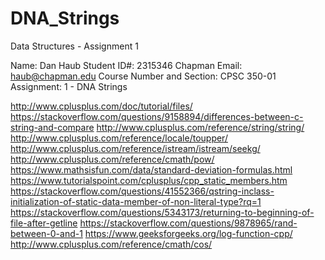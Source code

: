 # DNA_Strings
Data Structures - Assignment 1


Name:  Dan Haub
Student ID#:  2315346
Chapman Email:  haub@chapman.edu
Course Number and Section:  CPSC 350-01
Assignment:  1 - DNA Strings


http://www.cplusplus.com/doc/tutorial/files/
https://stackoverflow.com/questions/9158894/differences-between-c-string-and-compare
http://www.cplusplus.com/reference/string/string/
http://www.cplusplus.com/reference/locale/toupper/
http://www.cplusplus.com/reference/istream/istream/seekg/
http://www.cplusplus.com/reference/cmath/pow/
https://www.mathsisfun.com/data/standard-deviation-formulas.html
https://www.tutorialspoint.com/cplusplus/cpp_static_members.htm
https://stackoverflow.com/questions/41552366/qstring-inclass-initialization-of-static-data-member-of-non-literal-type?rq=1
https://stackoverflow.com/questions/5343173/returning-to-beginning-of-file-after-getline
https://stackoverflow.com/questions/9878965/rand-between-0-and-1
https://www.geeksforgeeks.org/log-function-cpp/
http://www.cplusplus.com/reference/cmath/cos/